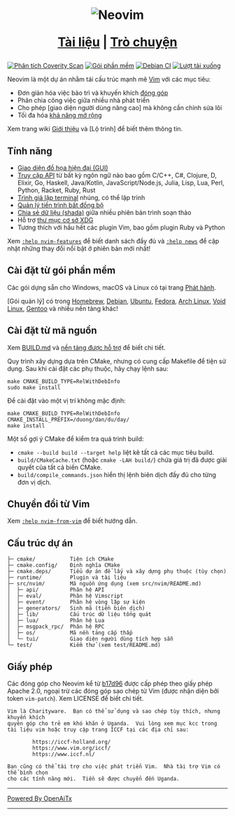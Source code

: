 <h1 align="center">
  <img src="https://raw.githubusercontent.com/neovim/neovim.github.io/master/logos/neovim-logo-300x87.png" alt="Neovim">

  <a href="https://neovim.io/doc/">Tài liệu</a> |
  <a href="https://app.element.io/#/room/#neovim:matrix.org">Trò chuyện</a>
</h1>

[![Phân tích Coverity Scan](https://scan.coverity.com/projects/2227/badge.svg)](https://scan.coverity.com/projects/2227)
[![Gói phần mềm](https://repology.org/badge/tiny-repos/neovim.svg)](https://repology.org/metapackage/neovim)
[![Debian CI](https://badges.debian.net/badges/debian/testing/neovim/version.svg)](https://buildd.debian.org/neovim)
[![Lượt tải xuống](https://img.shields.io/github/downloads/neovim/neovim/total.svg?maxAge=2592001)](https://github.com/neovim/neovim/releases/)

Neovim là một dự án nhằm tái cấu trúc mạnh mẽ [Vim](https://www.vim.org/) với các mục tiêu:

- Đơn giản hóa việc bảo trì và khuyến khích [đóng góp](CONTRIBUTING.md)
- Phân chia công việc giữa nhiều nhà phát triển
- Cho phép [giao diện người dùng nâng cao] mà không cần chỉnh sửa lõi
- Tối đa hóa [khả năng mở rộng](https://neovim.io/doc/user/ui.html)

Xem trang wiki [Giới thiệu](https://github.com/neovim/neovim/wiki/Introduction) và [Lộ trình]
để biết thêm thông tin.

Tính năng
---------

- [Giao diện đồ họa hiện đại (GUI)](https://github.com/neovim/neovim/wiki/Related-projects#gui)
- [Truy cập API](https://github.com/neovim/neovim/wiki/Related-projects#api-clients)
  từ bất kỳ ngôn ngữ nào bao gồm C/C++, C#, Clojure, D, Elixir, Go, Haskell, Java/Kotlin,
  JavaScript/Node.js, Julia, Lisp, Lua, Perl, Python, Racket, Ruby, Rust
- [Trình giả lập terminal](https://neovim.io/doc/user/terminal.html) nhúng, có thể lập trình
- [Quản lý tiến trình bất đồng bộ](https://github.com/neovim/neovim/pull/2247)
- [Chia sẻ dữ liệu (shada)](https://github.com/neovim/neovim/pull/2506) giữa nhiều phiên bản trình soạn thảo
- Hỗ trợ [thư mục cơ sở XDG](https://github.com/neovim/neovim/pull/3470)
- Tương thích với hầu hết các plugin Vim, bao gồm plugin Ruby và Python

Xem [`:help nvim-features`][nvim-features] để biết danh sách đầy đủ và [`:help news`][nvim-news] để cập nhật những thay đổi nổi bật ở phiên bản mới nhất!

Cài đặt từ gói phần mềm
-----------------------

Các gói dựng sẵn cho Windows, macOS và Linux có tại trang
[Phát hành](https://github.com/neovim/neovim/releases/).

[Gói quản lý] có trong [Homebrew], [Debian], [Ubuntu], [Fedora], [Arch Linux], [Void Linux], [Gentoo] và nhiều nền tảng khác!

Cài đặt từ mã nguồn
-------------------

Xem [BUILD.md](./BUILD.md) và [nền tảng được hỗ trợ](https://neovim.io/doc/user/support.html#supported-platforms) để biết chi tiết.

Quy trình xây dựng dựa trên CMake, nhưng có cung cấp Makefile để tiện sử dụng.
Sau khi cài đặt các phụ thuộc, hãy chạy lệnh sau:

    make CMAKE_BUILD_TYPE=RelWithDebInfo
    sudo make install

Để cài đặt vào một vị trí không mặc định:

    make CMAKE_BUILD_TYPE=RelWithDebInfo CMAKE_INSTALL_PREFIX=/duong/dan/du/day/
    make install

Một số gợi ý CMake để kiểm tra quá trình build:

- `cmake --build build --target help` liệt kê tất cả các mục tiêu build.
- `build/CMakeCache.txt` (hoặc `cmake -LAH build/`) chứa giá trị đã được giải quyết của tất cả biến CMake.
- `build/compile_commands.json` hiển thị lệnh biên dịch đầy đủ cho từng đơn vị dịch.

Chuyển đổi từ Vim
-----------------

Xem [`:help nvim-from-vim`](https://neovim.io/doc/user/nvim.html#nvim-from-vim) để biết hướng dẫn.

Cấu trúc dự án
--------------

    ├─ cmake/           Tiện ích CMake
    ├─ cmake.config/    Định nghĩa CMake
    ├─ cmake.deps/      Tiểu dự án để lấy và xây dựng phụ thuộc (tùy chọn)
    ├─ runtime/         Plugin và tài liệu
    ├─ src/nvim/        Mã nguồn ứng dụng (xem src/nvim/README.md)
    │  ├─ api/          Phân hệ API
    │  ├─ eval/         Phân hệ Vimscript
    │  ├─ event/        Phân hệ vòng lặp sự kiện
    │  ├─ generators/   Sinh mã (tiền biên dịch)
    │  ├─ lib/          Cấu trúc dữ liệu tổng quát
    │  ├─ lua/          Phân hệ Lua
    │  ├─ msgpack_rpc/  Phân hệ RPC
    │  ├─ os/           Mã nền tảng cấp thấp
    │  └─ tui/          Giao diện người dùng tích hợp sẵn
    └─ test/            Kiểm thử (xem test/README.md)

Giấy phép
---------

Các đóng góp cho Neovim kể từ [b17d96][license-commit] được cấp phép theo giấy phép
Apache 2.0, ngoại trừ các đóng góp sao chép từ Vim (được nhận diện bởi token
`vim-patch`). Xem LICENSE để biết chi tiết.

    Vim là Charityware.  Bạn có thể sử dụng và sao chép tùy thích, nhưng khuyến khích
    quyên góp cho trẻ em khó khăn ở Uganda.  Vui lòng xem mục kcc trong tài liệu vim hoặc truy cập trang ICCF tại các địa chỉ sau:

            https://iccf-holland.org/
            https://www.vim.org/iccf/
            https://www.iccf.nl/

    Bạn cũng có thể tài trợ cho việc phát triển Vim.  Nhà tài trợ Vim có thể bình chọn
    cho các tính năng mới.  Tiền sẽ được chuyển đến Uganda.

[license-commit]: https://github.com/neovim/neovim/commit/b17d9691a24099c9210289f16afb1a498a89d803
[nvim-features]: https://neovim.io/doc/user/vim_diff.html#nvim-features
[nvim-news]: https://neovim.io/doc/user/news.html
[Roadmap]: https://neovim.io/roadmap/
[advanced UIs]: https://github.com/neovim/neovim/wiki/Related-projects#gui
[Managed packages]: ./INSTALL.md#install-from-package
[Debian]: https://packages.debian.org/testing/neovim
[Ubuntu]: https://packages.ubuntu.com/search?keywords=neovim
[Fedora]: https://packages.fedoraproject.org/pkgs/neovim/neovim/
[Arch Linux]: https://www.archlinux.org/packages/?q=neovim
[Void Linux]: https://voidlinux.org/packages/?arch=x86_64&q=neovim
[Gentoo]: https://packages.gentoo.org/packages/app-editors/neovim
[Homebrew]: https://formulae.brew.sh/formula/neovim

<!-- vim: set tw=80: -->

---

[Powered By OpenAiTx](https://github.com/OpenAiTx/OpenAiTx)

---